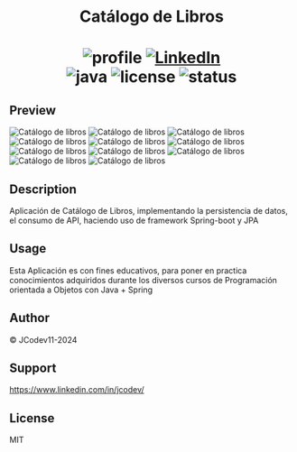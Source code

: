<h1 align="center">Catálogo de Libros</h1>
<h1 align="center">
  <img alt="profile" src="https://img.shields.io/badge/JCodev-TuDivisa.com%20-blue">
  <a href="https://linkedin.com/in/JCodev11">
    <img alt="LinkedIn" src="https://img.shields.io/badge/Linkedin-JCodev11-48ecb1?style=flat&logo=linkedin">
  </a><br>
  
  
  <img alt="java" src="https://img.shields.io/badge/Java-red">
  <img alt="license" src="https://img.shields.io/badge/License-MIT-green">
  <img alt="status" src="https://img.shields.io/badge/Status-Online-Red">
    
</h1>

## Preview
![Catálogo de libros](img/LiterAlura-menu.jpg)
![Catálogo de libros](img/LiterAlura-opc1.jpg)
![Catálogo de libros](img/LiterAlura-result1.jpg)
![Catálogo de libros](img/LiterAlura-opc2.jpg)
![Catálogo de libros](img/LiterAlura-result2.jpg)
![Catálogo de libros](img/LiterAlura-opc3.jpg)
![Catálogo de libros](img/LiterAlura-result3.jpg)
![Catálogo de libros](img/LiterAlura-opc4.jpg)
![Catálogo de libros](img/LiterAlura-result4.jpg)
![Catálogo de libros](img/LiterAlura-opc5.jpg)
![Catálogo de libros](img/LiterAlura-result5.jpg)



## Description
Aplicación de Catálogo de Libros, implementando la persistencia de datos, el consumo de API, haciendo uso de framework Spring-boot y JPA 

## Usage
Esta Aplicación es con fines educativos, para poner en practica conocimientos adquiridos durante los diversos cursos de Programación orientada a Objetos con Java + Spring

## Author
 © JCodev11-2024


## Support
https://www.linkedin.com/in/jcodev/


## License
MIT
